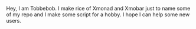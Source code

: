 Hey, I am Tobbebob. I make rice of Xmonad and Xmobar just to name some of my repo and I make some script for a hobby. I hope I can help some new users.
